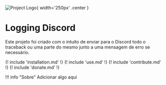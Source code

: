 ![Project Logo](
    assets/img/logo.png
){ width='250px' .center }

# Logging Discord
Este projeto foi criado com o intuito de enviar para o Discord todo o traceback ou uma parte do mesmo junto a uma
mensagem de erro se necessário.

{! include 'installation.md' !}
{! include 'use.md' !}
{! include 'contribute.md' !}
{! include 'donate.md' !}

!!! info "Sobre"
    Adicionar algo aqui